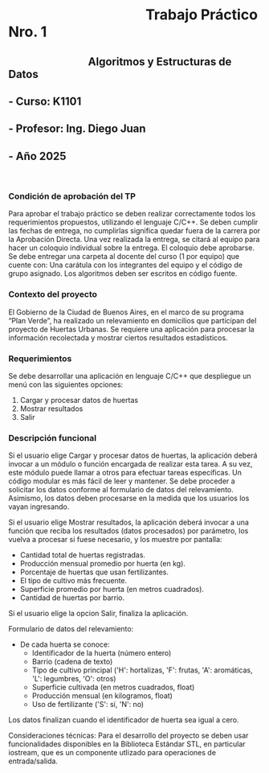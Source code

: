 # ⠀⠀⠀⠀⠀⠀⠀⠀⠀      ⠀⠀⠀⠀Trabajo Práctico Nro. 1
## ⠀⠀⠀⠀⠀⠀      ⠀⠀⠀⠀Algoritmos y Estructuras de Datos
## - Curso: K1101
## - Profesor: Ing. Diego Juan
## - Año 2025
⠀
### Condición de aprobación del TP

Para aprobar el trabajo práctico se deben realizar correctamente todos los requerimientos
propuestos, utilizando el lenguaje C/C++. Se deben cumplir las fechas de entrega, no
cumplirlas significa quedar fuera de la carrera por la Aprobación Directa. Una vez realizada
la entrega, se citará al equipo para hacer un coloquio individual sobre la entrega. El coloquio
debe aprobarse.
Se debe entregar una carpeta al docente del curso (1 por equipo) que cuente con:
Una carátula con los integrantes del equipo y el código de grupo asignado.
Los algoritmos deben ser escritos en código fuente.

### Contexto del proyecto

El Gobierno de la Ciudad de Buenos Aires, en el marco de su programa “Plan Verde”, ha
realizado un relevamiento en domicilios que participan del proyecto de Huertas Urbanas. Se
requiere una aplicación para procesar la información recolectada y mostrar ciertos
resultados estadísticos.

### Requerimientos

Se debe desarrollar una aplicación en lenguaje C/C++ que despliegue un menú con las
siguientes opciones:
1. Cargar y procesar datos de huertas
2. Mostrar resultados
3. Salir

### Descripción funcional

Si el usuario elige Cargar y procesar datos de huertas, la aplicación deberá invocar a un
módulo o función encargada de realizar esta tarea. A su vez, este módulo puede llamar a
otros para efectuar tareas específicas. Un código modular es más fácil de leer y mantener.
Se debe proceder a solicitar los datos conforme al formulario de datos del relevamiento.
Asimismo, los datos deben procesarse en la medida que los usuarios los vayan ingresando.

Si el usuario elige Mostrar resultados, la aplicación deberá invocar a una función que reciba
los resultados (datos procesados) por parámetro, los vuelva a procesar si fuese necesario, y
los muestre por pantalla:
- Cantidad total de huertas registradas.
- Producción mensual promedio por huerta (en kg).
- Porcentaje de huertas que usan fertilizantes.
- El tipo de cultivo más frecuente.
- Superficie promedio por huerta (en metros cuadrados).
- Cantidad de huertas por barrio.

Si el usuario elige la opcion Salir, finaliza la aplicación.

Formulario de datos del relevamiento:
* De cada huerta se conoce:
    * Identificador de la huerta (número entero)
    * Barrio (cadena de texto)
    * Tipo de cultivo principal ('H': hortalizas, 'F': frutas, 'A': aromáticas, 'L': legumbres, 'O': otros)
    * Superficie cultivada (en metros cuadrados, float)
    * Producción mensual (en kilogramos, float)
    * Uso de fertilizante ('S': sí, 'N': no)

Los datos finalizan cuando el identificador de huerta sea igual a cero.

Consideraciones técnicas:
Para el desarrollo del proyecto se deben usar funcionalidades disponibles en la Biblioteca Estándar STL, en particular iostream, que es un componente utlizado para operaciones de entrada/salida.
